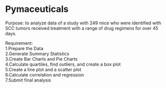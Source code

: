 # Pymaceuticals 
Purpose: to analyze data of a study with 249 mice who were identified with SCC tumors received treatment with a range of drug regimens for over 45 days. <br>

Requirement: <br>
1.Prepare the Data <br>
2.Generate Summary Statistics <br>
3.Create Bar Charts and Pie Charts <br>
4.Calculate quartiles, find outliers, and create a box plot<br>
5.Create a line plot and a scatter plot <br>
6.Calculate correlation and regression <br>
7.Submit final analysis <br>



